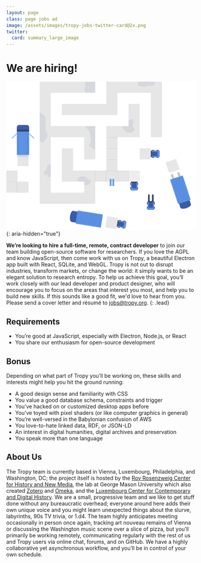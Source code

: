 ```yaml
---
layout: page
class: page jobs ad
image: /assets/images/tropy-jobs-twitter-card@2x.png
twitter:
  card: summary_large_image
---
```


# We are hiring!

![](/assets/images/jobs.svg){: aria-hidden="true"}

**We’re looking to hire a full-time, remote, contract developer** to join our
team building open-source software for researchers. If you love the AGPL and
know JavaScript, then come work with us on Tropy, a beautiful Electron app built
with React, SQLite, and WebGL. Tropy is not out to disrupt industries, transform
markets, or change the world: it simply wants to be an elegant solution to
research entropy. To help us achieve this goal, you’ll work closely with our
lead developer and product designer, who will encourage you to focus on the
areas that interest you most, and help you to build new skills. If this sounds 
like a good fit, we'd love to hear from you. Please send a cover letter and 
résumé to [jobs@tropy.org](mailto:jobs@tropy.org?subject=Tropy%20Developer).
{: .lead}

## Requirements
* You’re good at JavaScript, especially with Electron, Node.js, or React
* You share our enthusiasm for open-source development

## Bonus
Depending on what part of Tropy you’ll be working on, these skills and interests
might help you hit the ground running:

* A good design sense and familiarity with CSS
* You value a good database schema, constraints and trigger
* You’ve hacked on or customized desktop apps before
* You’ve toyed with pixel shaders (or like computer graphics in general)
* You’re well-versed in the Babylonian confusion of AWS
* You love-to-hate linked data, RDF, or JSON-LD
* An interest in digital humanities, digital archives and preservation
* You speak more than one language

## About Us
The Tropy team is currently based in Vienna, Luxembourg, Philadelphia, and
Washington, DC; the project itself is hosted by the [Roy Rosenzweig Center for
History and New Media](https://rrchnm.org/), the lab at George Mason University
which also created [Zotero](https://zotero.org) and [Omeka](https://omeka.org),
and the [Luxembourg Center for Contemporary and Digital
History](https://www.c2dh.uni.lu/). We are a small, progressive team and we like
to get stuff done without any bureaucratic overhead; everyone around here adds
their own unique voice and you might learn unexpected things about the slurve,
labyrinths, 90s TV trivia, or 1.d4. The team highly anticipates meeting
occasionally in person once again, tracking art nouveau remains of Vienna or
discussing the Washington music scene over a slice of pizza, but you’ll
primarily be working remotely, communicating regularly with the rest of us and
Tropy users via online chat, forums, and on GitHub. We have a highly
collaborative yet asynchronous workflow, and you’ll be in control of your own
schedule.
